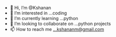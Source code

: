 - 👋 Hi, I’m @Kshanan
- 👀 I’m interested in ...coding
- 🌱 I’m currently learning ...python 
- 💞️ I’m looking to collaborate on ...python projects
- 📫 How to reach me ...kshananm@gmail.com

<!---
Kshanan/Kshanan is a ✨ special ✨ repository because its `README.md` (this file) appears on your GitHub profile.
You can click the Preview link to take a look at your changes.
--->
